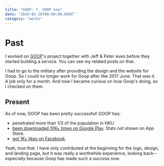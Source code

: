 ```yaml
---
title: "GOOP: 7. GOOP now"
date: "2019-02-28T09:00:00.009Z"
category: "works"
---
```

# Past
I worked on [GOOP](https://goop.ai)'s project together with Jeff & Peter even before they started building a service. You can see my related posts on that. 

I had to go to the military after providing the design and the website for Goop. So I could no longer work for Goop after like 2017 June. That was it. A job only for a month. And now I became curious on how Goop's doing, so I checked on them.

## Present
As of now, GOOP has been pretty successful! 
GOOP has:
- penetrated more than 1/3 of the population in HKU
- [been downloaded 10K+ times on Google Play](https://itunes.apple.com/us/app/goop-where-good-friends-stay/id1260299914?ls=1&mt=8). Stats not shown on App Store. 
- [got 1K+ likes on Facebook](https://www.facebook.com/goop4groups/?ref=goop). 

Yeah, true that. I have only contributed at the beginning for the logo, design, and landing page, but it was really a worthwhile experience, looking back--especially because Goop has made such a success now. 
